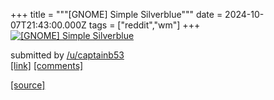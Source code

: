 +++
title = """[GNOME] Simple Silverblue"""
date = 2024-10-07T21:43:00.000Z
tags = ["reddit","wm"]
+++
[![[GNOME] Simple Silverblue](https://b.thumbs.redditmedia.com/GAL8JQ5wfbhVLVI2PM8yVHjyJXZReaEK7LhW4FY2Byw.jpg "[GNOME] Simple Silverblue")](https://www.reddit.com/r/unixporn/comments/1fyjjcf/gnome_simple_silverblue/)

submitted by [/u/captainb53](https://www.reddit.com/user/captainb53)  
[\[link\]](https://www.reddit.com/gallery/1fyjjcf) [\[comments\]](https://www.reddit.com/r/unixporn/comments/1fyjjcf/gnome_simple_silverblue/)

[[source]](https://www.reddit.com/r/unixporn/comments/1fyjjcf/gnome_simple_silverblue/)
